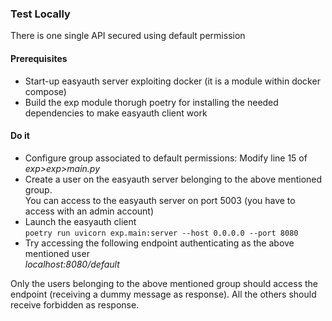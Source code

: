 ### Test Locally
There is one single API secured using default permission
#### Prerequisites
- Start-up easyauth server exploiting docker (it is a module within docker compose)
- Build the exp module thorugh poetry for installing the needed dependencies to make easyauth client work
#### Do it
- Configure group associated to default permissions: Modify line 15 of _exp>exp>main.py_
- Create a user on the easyauth server belonging to the above mentioned group.<br />You can access to the easyauth server  on port 5003 (you have to access with an admin account)
- Launch the easyauth client<br />`poetry run uvicorn exp.main:server --host 0.0.0.0 --port 8080`
- Try accessing the following endpoint authenticating as the above mentioned user<br />_localhost:8080/default_

Only the users belonging to the above mentioned group should access the endpoint (receiving a dummy message as response). All the others should receive forbidden as response.
